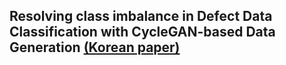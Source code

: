 ## Resolving class imbalance in Defect Data Classification with CycleGAN-based Data Generation [(Korean paper)](https://github.com/KANG-dg/PAPER-solving_classimbalance_with_CycleGAN/blob/main/Resolving%20class%20imbalance%20in%20Defect%20Data%20Classification%20with%20CycleGAN-based%20Data%20Generation.pdf)

